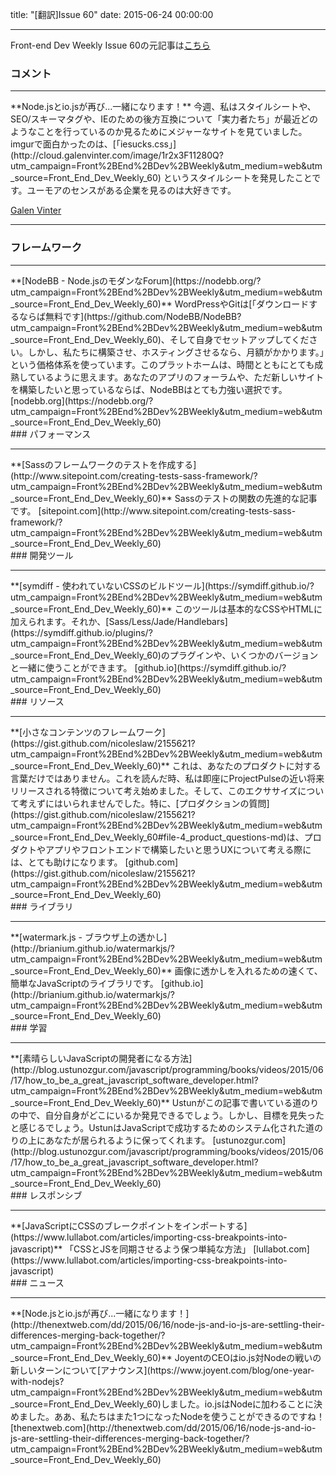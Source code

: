 title: "[翻訳]Issue 60"
date: 2015-06-24 00:00:00

---
Front-end Dev Weekly Issue 60の元記事は[こちら](https://frontenddevweekly.curated.co/issues/59)

### コメント
<hr>
**Node.jsとio.jsが再び...一緒になります！**
今週、私はスタイルシートや、SEO/スキーマタグや、IEのための後方互換について「実力者たち」が最近どのようなことを行っているのか見るためにメジャーなサイトを見ていました。imgurで面白かったのは、[「iesucks.css」](http://cloud.galenvinter.com/image/1r2x3F11280Q?utm_campaign=Front%2BEnd%2BDev%2BWeekly&utm_medium=web&utm_source=Front_End_Dev_Weekly_60) というスタイルシートを発見したことです。ユーモアのセンスがある企業を見るのは大好きです。

[Galen Vinter](https://twitter.com/gvinter)

<hr>

### フレームワーク
<hr>
**[NodeBB - Node.jsのモダンなForum](https://nodebb.org/?utm_campaign=Front%2BEnd%2BDev%2BWeekly&utm_medium=web&utm_source=Front_End_Dev_Weekly_60)**
WordPressやGitは[「ダウンロードするならば無料です](https://github.com/NodeBB/NodeBB?utm_campaign=Front%2BEnd%2BDev%2BWeekly&utm_medium=web&utm_source=Front_End_Dev_Weekly_60)、そして自身でセットアップしてください。しかし、私たちに構築させ、ホスティングさせるなら、月額がかかります。」という価格体系を使っています。このプラットホームは、時間とともにとても成熟しているように思えます。あなたのアプリのフォーラムや、ただ新しいサイトを構築したいと思っているならば、NodeBBはとても力強い選択です。
[nodebb.org](https://nodebb.org/?utm_campaign=Front%2BEnd%2BDev%2BWeekly&utm_medium=web&utm_source=Front_End_Dev_Weekly_60)

<br>
### パフォーマンス
<hr>
**[Sassのフレームワークのテストを作成する](http://www.sitepoint.com/creating-tests-sass-framework/?utm_campaign=Front%2BEnd%2BDev%2BWeekly&utm_medium=web&utm_source=Front_End_Dev_Weekly_60)**
Sassのテストの関数の先進的な記事です。
[sitepoint.com](http://www.sitepoint.com/creating-tests-sass-framework/?utm_campaign=Front%2BEnd%2BDev%2BWeekly&utm_medium=web&utm_source=Front_End_Dev_Weekly_60)

<br>
### 開発ツール
<hr>
**[symdiff - 使われていないCSSのビルドツール](https://symdiff.github.io/?utm_campaign=Front%2BEnd%2BDev%2BWeekly&utm_medium=web&utm_source=Front_End_Dev_Weekly_60)**
このツールは基本的なCSSやHTMLに加えられます。それか、[Sass/Less/Jade/Handlebars](https://symdiff.github.io/plugins/?utm_campaign=Front%2BEnd%2BDev%2BWeekly&utm_medium=web&utm_source=Front_End_Dev_Weekly_60)のプラグインや、いくつかのバージョンと一緒に使うことができます。
[github.io](https://symdiff.github.io/?utm_campaign=Front%2BEnd%2BDev%2BWeekly&utm_medium=web&utm_source=Front_End_Dev_Weekly_60)

<br>
### リソース
<hr>
**[小さなコンテンツのフレームワーク](https://gist.github.com/nicoleslaw/2155621?utm_campaign=Front%2BEnd%2BDev%2BWeekly&utm_medium=web&utm_source=Front_End_Dev_Weekly_60)**
これは、あなたのプロダクトに対する言葉だけではありません。これを読んだ時、私は即座にProjectPulseの近い将来リリースされる特徴について考え始めました。そして、このエクササイズについて考えずにはいられませんでした。特に、[プロダクションの質問](https://gist.github.com/nicoleslaw/2155621?utm_campaign=Front%2BEnd%2BDev%2BWeekly&utm_medium=web&utm_source=Front_End_Dev_Weekly_60#file-4_product_questions-md)は、プロダクトやアプリやフロントエンドで構築したいと思うUXについて考える際には、とても助けになります。
[github.com](https://gist.github.com/nicoleslaw/2155621?utm_campaign=Front%2BEnd%2BDev%2BWeekly&utm_medium=web&utm_source=Front_End_Dev_Weekly_60)

<br>
### ライブラリ
<hr>
**[watermark.js - ブラウザ上の透かし](http://brianium.github.io/watermarkjs/?utm_campaign=Front%2BEnd%2BDev%2BWeekly&utm_medium=web&utm_source=Front_End_Dev_Weekly_60)**
画像に透かしを入れるための速くて、簡単なJavaScriptのライブラリです。
[github.io](http://brianium.github.io/watermarkjs/?utm_campaign=Front%2BEnd%2BDev%2BWeekly&utm_medium=web&utm_source=Front_End_Dev_Weekly_60)

<br>
### 学習
<hr>
**[素晴らしいJavaScriptの開発者になる方法](http://blog.ustunozgur.com/javascript/programming/books/videos/2015/06/17/how_to_be_a_great_javascript_software_developer.html?utm_campaign=Front%2BEnd%2BDev%2BWeekly&utm_medium=web&utm_source=Front_End_Dev_Weekly_60)**
Ustunがこの記事で書いている道のりの中で、自分自身がどこにいるか発見できるでしょう。しかし、目標を見失ったと感じるでしょう。UstunはJavaScriptで成功するためのシステム化された道のりの上にあなたが居られるように保ってくれます。
[ustunozgur.com](http://blog.ustunozgur.com/javascript/programming/books/videos/2015/06/17/how_to_be_a_great_javascript_software_developer.html?utm_campaign=Front%2BEnd%2BDev%2BWeekly&utm_medium=web&utm_source=Front_End_Dev_Weekly_60)

<br>
### レスポンシブ
<hr>
**[JavaScriptにCSSのブレークポイントをインポートする](https://www.lullabot.com/articles/importing-css-breakpoints-into-javascript)**
「CSSとJSを同期させるよう保つ単純な方法」
[lullabot.com](https://www.lullabot.com/articles/importing-css-breakpoints-into-javascript)

<br>
### ニュース
<hr>
**[Node.jsとio.jsが再び...一緒になります！](http://thenextweb.com/dd/2015/06/16/node-js-and-io-js-are-settling-their-differences-merging-back-together/?utm_campaign=Front%2BEnd%2BDev%2BWeekly&utm_medium=web&utm_source=Front_End_Dev_Weekly_60)**
JoyentのCEOはio.js対Nodeの戦いの新しいターンについて[アナウンス](https://www.joyent.com/blog/one-year-with-nodejs?utm_campaign=Front%2BEnd%2BDev%2BWeekly&utm_medium=web&utm_source=Front_End_Dev_Weekly_60)しました。io.jsはNodeに加わることに決めました。ああ、私たちはまた1つになったNodeを使うことができるのですね！
[thenextweb.com](http://thenextweb.com/dd/2015/06/16/node-js-and-io-js-are-settling-their-differences-merging-back-together/?utm_campaign=Front%2BEnd%2BDev%2BWeekly&utm_medium=web&utm_source=Front_End_Dev_Weekly_60)